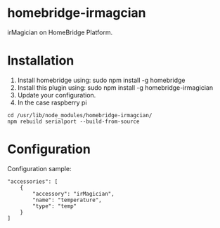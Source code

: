# homebridge-irmagcian

irMagician on HomeBridge Platform.

# Installation

1. Install homebridge using: sudo npm install -g homebridge
2. Install this plugin using: sudo npm install -g homebridge-irmagician
3. Update your configuration.
4. In the case raspberry pi

```
cd /usr/lib/node_modules/homebridge-irmagcian/
npm rebuild serialport --build-from-source
```

# Configuration

Configuration sample:

```
"accessories": [
    {
        "accessory": "irMagician",
        "name": "temperature",
        "type": "temp"
    }
]

```
